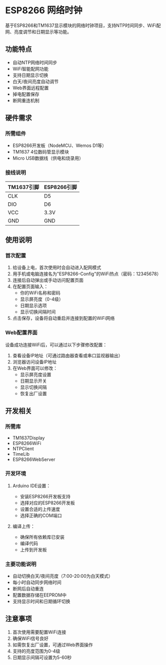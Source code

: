 # ESP8266 网络时钟

基于ESP8266和TM1637显示模块的网络时钟项目，支持NTP时间同步、WiFi配网、亮度调节和日期显示等功能。

## 功能特点

- 自动NTP网络时间同步
- WiFi智能配网功能
- 支持日期显示切换
- 白天/夜间亮度自动调节
- Web界面远程配置
- 掉电配置保存
- 断网重连机制

## 硬件需求

### 所需组件

- ESP8266开发板（NodeMCU、Wemos D1等）
- TM1637 4位数码管显示模块
- Micro USB数据线（供电和烧录用）

### 接线说明

| TM1637引脚 | ESP8266引脚 |
|------------|-------------|
| CLK        | D5          |
| DIO        | D6          |
| VCC        | 3.3V        |
| GND        | GND         |

## 使用说明

### 首次配置

1. 给设备上电，首次使用时会自动进入配网模式
2. 用手机或电脑连接名为"ESP8266-Config"的WiFi热点（密码：12345678）
3. 连接后自动弹出或手动访问配置页面
4. 在配置页面输入：
   - 你的WiFi名称和密码
   - 显示屏亮度（0-4级）
   - 日期显示选项
   - 显示切换间隔时间
5. 点击保存，设备将自动重启并连接到配置的WiFi网络

### Web配置界面

设备成功连接WiFi后，可以通过以下步骤修改配置：

1. 查看设备IP地址（可通过路由器查看或串口监视器输出）
2. 浏览器访问设备IP地址
3. 在Web界面可以修改：
   - 显示屏亮度设置
   - 日期显示开关
   - 显示切换间隔
   - 恢复出厂设置

## 开发相关

### 所需库

- TM1637Display
- ESP8266WiFi
- NTPClient
- TimeLib
- ESP8266WebServer

### 开发环境

1. Arduino IDE设置：
   - 安装ESP8266开发板支持
   - 选择对应的ESP8266开发板
   - 设置合适的上传速度
   - 选择正确的COM端口

2. 编译上传：
   - 确保所有依赖库已安装
   - 编译代码
   - 上传到开发板

### 主要功能说明

- 自动切换白天/夜间亮度（7:00-20:00为白天模式）
- 每小时自动同步网络时间
- 断网后自动重连
- 配置数据存储在EEPROM中
- 支持显示时间和日期循环切换

## 注意事项

1. 首次使用需要配置WiFi连接
2. 确保WiFi信号良好
3. 如需恢复出厂设置，可通过Web界面操作
4. 支持的亮度范围为0-4级
5. 日期显示间隔可设置为5-60秒
